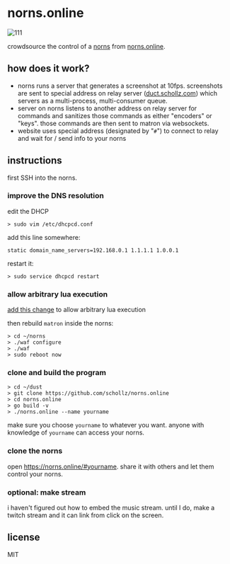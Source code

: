 # norns.online

![111](https://user-images.githubusercontent.com/6550035/99736745-c470c180-2a7b-11eb-80d4-e9b2a02167cf.png)

crowdsource the control of a [norns](https://monome.org/docs/norns/) from [norns.online](https://norns.online).

## how does it work?

- norns runs a server that generates a screenshot at 10fps. screenshots are sent to special address on relay server ([duct.schollz.com](https://duct.schollz.com)) which servers as a multi-process, multi-consumer queue.
- server on norns listens to another address on relay server for commands and sanitizes those commands as either "encoders" or "keys". those commands are then sent to matron via websockets.
- website uses special address (designated by "`#`") to connect to relay and wait for / send info to your norns

## instructions

first SSH into the norns.

### improve the DNS resolution

edit the DHCP

```
> sudo vim /etc/dhcpcd.conf
```

add this line somewhere:

```
static domain_name_servers=192.168.0.1 1.1.1.1 1.0.0.1
```

restart it:

```
> sudo service dhcpcd restart
```


### allow arbitrary lua execution

[add this change](https://github.com/schollz/norns/commit/3202c3f1cfd40ac132d59e66276bfe0653ca2264) to allow arbitrary lua execution

then rebuild `matron` inside the norns:

```
> cd ~/norns
> ./waf configure
> ./waf
> sudo reboot now
``` 

### clone and build the program

```
> cd ~/dust
> git clone https://github.com/schollz/norns.online
> cd norns.online
> go build -v
> ./norns.online --name yourname
```

make sure you choose `yourname` to whatever you want. anyone with knowledge of `yourname` can access your norns.

### clone the norns

open https://norns.online/#yourname. share it with others and let them control your norns.

### optional: make stream

i haven't figured out how to embed the music stream. until I do, make a twitch stream and it can link from click on the screen.

## license

MIT